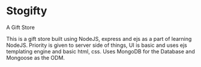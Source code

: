 # Stogifty
A Gift Store

This is a gift store built using NodeJS, express and ejs as a part of learning NodeJS.
Priority is given to server side of things, UI is basic and uses ejs templating engine and basic html, css.
Uses MongoDB for the Database and Mongoose as the ODM.
